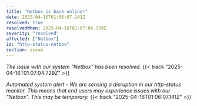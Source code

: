 ```yaml
---
title: "Netbox is back online!"
date: 2025-04-16T01:06:07.141Z
resolved: true
resolvedWhen: 2025-04-16T01:07:04.729Z
severity: "resolved"
affected: ["Netbox"]
id: "http-status-netbox"
section: issue
---
```


*The issue with our system "Netbox" has been resolved.* {{< track "2025-04-16T01:07:04.729Z" >}}

**Automated system alert* - We are sensing a disruption in our http-status monitor. This means that end users may experience issues with our "Netbox". This may be temporary.* {{< track "2025-04-16T01:06:07.141Z" >}}
